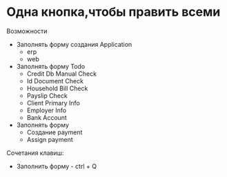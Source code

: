 # Одна кнопка,чтобы править всеми
 Возможности
- Заполнять форму создания Application
  - erp
  - web
- Заполнять форму Todo
  - Credit Db Manual Check
  - Id Document Check
  - Household Bill Check
  - Payslip Check
  - Client Primary Info
  - Employer Info
  - Bank Account
- Заполнять форму
  - Создание payment
  - Assign payment
  
 Сочетания клавиш: 
 - Заполнить форму - ctrl + Q
